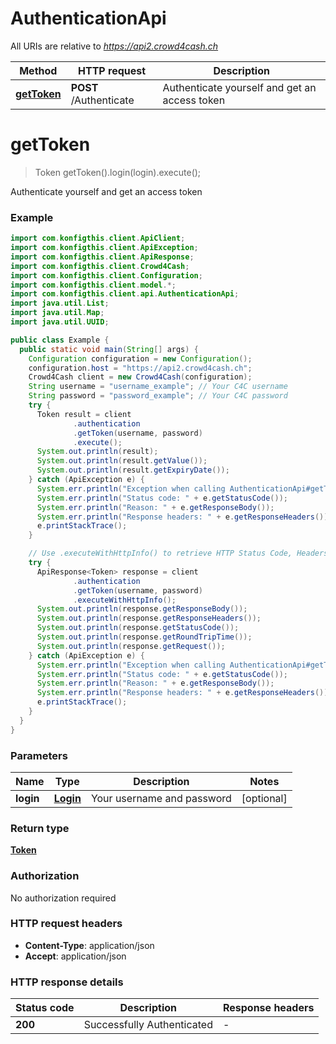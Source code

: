 # AuthenticationApi

All URIs are relative to *https://api2.crowd4cash.ch*

| Method | HTTP request | Description |
|------------- | ------------- | -------------|
| [**getToken**](AuthenticationApi.md#getToken) | **POST** /Authenticate | Authenticate yourself and get an access token |


<a name="getToken"></a>
# **getToken**
> Token getToken().login(login).execute();

Authenticate yourself and get an access token

### Example
```java
import com.konfigthis.client.ApiClient;
import com.konfigthis.client.ApiException;
import com.konfigthis.client.ApiResponse;
import com.konfigthis.client.Crowd4Cash;
import com.konfigthis.client.Configuration;
import com.konfigthis.client.model.*;
import com.konfigthis.client.api.AuthenticationApi;
import java.util.List;
import java.util.Map;
import java.util.UUID;

public class Example {
  public static void main(String[] args) {
    Configuration configuration = new Configuration();
    configuration.host = "https://api2.crowd4cash.ch";
    Crowd4Cash client = new Crowd4Cash(configuration);
    String username = "username_example"; // Your C4C username
    String password = "password_example"; // Your C4C password
    try {
      Token result = client
              .authentication
              .getToken(username, password)
              .execute();
      System.out.println(result);
      System.out.println(result.getValue());
      System.out.println(result.getExpiryDate());
    } catch (ApiException e) {
      System.err.println("Exception when calling AuthenticationApi#getToken");
      System.err.println("Status code: " + e.getStatusCode());
      System.err.println("Reason: " + e.getResponseBody());
      System.err.println("Response headers: " + e.getResponseHeaders());
      e.printStackTrace();
    }

    // Use .executeWithHttpInfo() to retrieve HTTP Status Code, Headers and Request
    try {
      ApiResponse<Token> response = client
              .authentication
              .getToken(username, password)
              .executeWithHttpInfo();
      System.out.println(response.getResponseBody());
      System.out.println(response.getResponseHeaders());
      System.out.println(response.getStatusCode());
      System.out.println(response.getRoundTripTime());
      System.out.println(response.getRequest());
    } catch (ApiException e) {
      System.err.println("Exception when calling AuthenticationApi#getToken");
      System.err.println("Status code: " + e.getStatusCode());
      System.err.println("Reason: " + e.getResponseBody());
      System.err.println("Response headers: " + e.getResponseHeaders());
      e.printStackTrace();
    }
  }
}

```

### Parameters

| Name | Type | Description  | Notes |
|------------- | ------------- | ------------- | -------------|
| **login** | [**Login**](Login.md)| Your username and password | [optional] |

### Return type

[**Token**](Token.md)

### Authorization

No authorization required

### HTTP request headers

 - **Content-Type**: application/json
 - **Accept**: application/json

### HTTP response details
| Status code | Description | Response headers |
|-------------|-------------|------------------|
| **200** | Successfully Authenticated |  -  |

